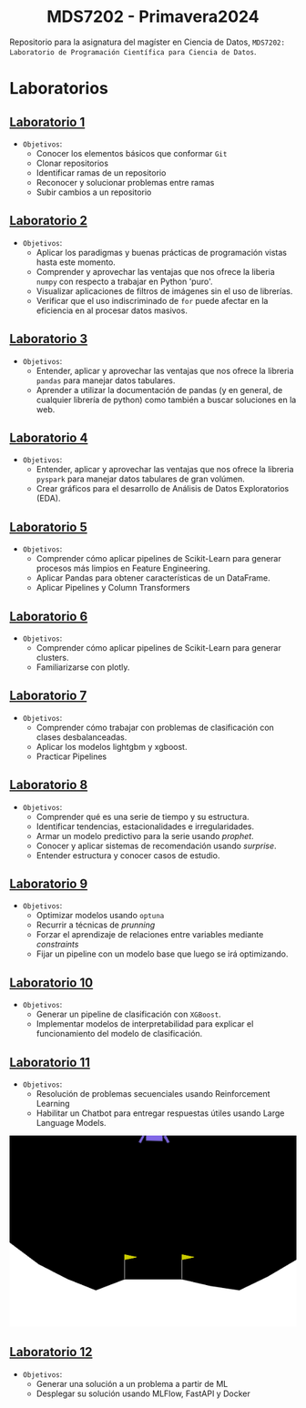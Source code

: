 <h1 align="center">MDS7202 - Primavera2024</h1>

Repositorio para la asignatura del magíster en Ciencia de Datos, `MDS7202: Laboratorio de Programación Científica para Ciencia de Datos`.

# Laboratorios

## [Laboratorio 1](./Lab%201%20-%20Git/)

- `Objetivos`:
  - Conocer los elementos básicos que conformar `Git`
  - Clonar repositorios
  - Identificar ramas de un repositorio
  - Reconocer y solucionar problemas entre ramas
  - Subir cambios a un repositorio

## [Laboratorio 2](./Lab%202%20-%20OOP/)

- `Objetivos`:
  - Aplicar los paradigmas y buenas prácticas de programación vistas hasta este momento.
  - Comprender y aprovechar las ventajas que nos ofrece la liberia `numpy` con respecto a trabajar en Python 'puro'.
  - Visualizar aplicaciones de filtros de imágenes sin el uso de librerías.
  - Verificar que el uso indiscriminado de `for` puede afectar en la eficiencia en al procesar datos masivos.

## [Laboratorio 3](./Lab%203%20-%20Pandas/)

- `Objetivos`:
  - Entender, aplicar y aprovechar las ventajas que nos ofrece la libreria `pandas` para manejar datos tabulares.
  - Aprender a utilizar la documentación de pandas (y en general, de cualquier librería de python) como también a buscar soluciones en la web.

## [Laboratorio 4](./Lab%204%20-%20Pyspark/)

- `Objetivos`:
  - Entender, aplicar y aprovechar las ventajas que nos ofrece la libreria `pyspark` para manejar datos tabulares de gran volúmen.
  - Crear gráficos para el desarrollo de Análisis de Datos Exploratorios (EDA).

## [Laboratorio 5](./Lab%205%20-%20Pipelines/)

- `Objetivos`:
  - Comprender cómo aplicar pipelines de Scikit-Learn para generar procesos más limpios en Feature Engineering.
  - Aplicar Pandas para obtener características de un DataFrame.
  - Aplicar Pipelines y Column Transformers

## [Laboratorio 6](./Lab%206%20-%20Clustering/)

- `Objetivos`:
  - Comprender cómo aplicar pipelines de Scikit-Learn para generar clusters.
  - Familiarizarse con plotly.

## [Laboratorio 7](./Lab%207%20-%20Clasificacion/)

- `Objetivos`:
  - Comprender cómo trabajar con problemas de clasificación con clases desbalanceadas.
  - Aplicar los modelos lightgbm y xgboost.
  - Practicar Pipelines

## [Laboratorio 8](./Lab%208%20-%20Forecasting%20y%20sistemas%20de%20recomendación/)

- `Objetivos`:
  - Comprender qué es una serie de tiempo y su estructura.
  - Identificar tendencias, estacionalidades e irregularidades.
  - Armar un modelo predictivo para la serie usando *prophet*.
  - Conocer y aplicar sistemas de recomendación usando *surprise*.
  - Entender estructura y conocer casos de estudio.

## [Laboratorio 9](./Lab%209%20-%20Optimizacion%20hiperparametros/)

- `Objetivos`:
  - Optimizar modelos usando `optuna`
  - Recurrir a técnicas de *prunning*
  - Forzar el aprendizaje de relaciones entre variables mediante *constraints*
  - Fijar un pipeline con un modelo base que luego se irá optimizando.

## [Laboratorio 10](./Lab%2010%20-%20OInterpretabilidad/)

- `Objetivos`:
  - Generar un pipeline de clasificación con `XGBoost`.
  - Implementar modelos de interpretabilidad para explicar el funcionamiento del modelo de clasificación.

## [Laboratorio 11](./Lab%2011%20-%20Agentes/)

- `Objetivos`:
  - Resolución de problemas secuenciales usando Reinforcement Learning
  - Habilitar un Chatbot para entregar respuestas útiles usando Large Language Models.

<div align="center">
  <img src="./Lab%2011%20-%20Agentes/agent_performance.gif" alt="Lunar Lander Agent">
</div>

## [Laboratorio 12](./Lab%2012%20-%20Mlops/)

- `Objetivos`:
  - Generar una solución a un problema a partir de ML
  - Desplegar su solución usando MLFlow, FastAPI y Docker
